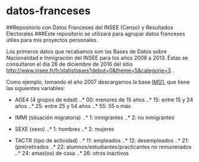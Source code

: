 # datos-franceses
##Repositorio con Datos Franceses del INSEE (Censo) y Resultados Electorales
###Este repositorio se utilizará para agrupar datos franceses útiles para mis proyectos personales. 

Los primeros datos que recabamos son las Bases de Datos sobre Nacionalidad e Inmigración del INSEE para los años 2006 a 2013. Éstas se consultaron el día 26 de diciembre de 2016 del sitio http://www.insee.fr/fr/statistiques?debut=0&theme=5&categorie=3 .

Como ejemplo, tomando el año 2007 descargamos la base [IMG1](http://www.insee.fr/fr/statistiques/2120456?sommaire=2402753), que tiene las siguientes variables:

* AGE4 (4 grupos de edad)
..* 00: menores de 15 años
..* 15: entre 15 y 24 años
..* 25: entre 25 y 54 años
..* 55: 55 o más

* IMMI (situación migratoria)
..* 1: inmigrantes
..* 2: no inmigrantes

* SEXE (sexo)
..* 1: hombres
..* 2: mujeres

* TACTR (tipo de actividad)
..* 11: empleados
..* 12: desempleados
..* 21: (pre)retirados
..* 22: alumnos/estudiantes/practicantes no remunerados
..* 24: amas(os) de casa
..* 26: otros inactivos
